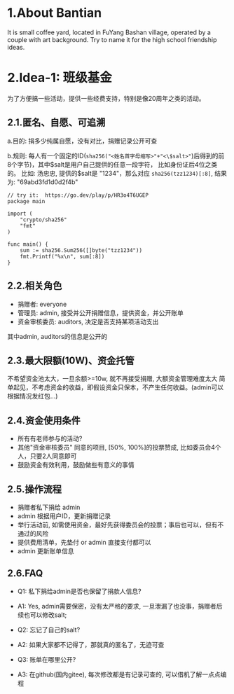 # 1.About Bantian

It is small coffee yard, located in FuYang Bashan village, operated by a couple with art background.
Try to name it for the high school friendship ideas.

# 2.Idea-1: 班级基金
为了方便搞一些活动，提供一些经费支持，特别是像20周年之类的活动。
## 2.1.匿名、自愿、可追溯
a.目的: 捐多少纯属自愿，没有对比，捐赠记录公开可查

b.规则: 每人有一个固定的ID(`sha256("<姓名首字母缩写>"+"<\$salt>"`)后得到的前8个字节)，其中\$salt是用户自己提供的任意一段字符， 比如身份证后4位之类的。
比如: 汤忠忠, 提供的$salt是 "1234"，那么对应 `sha256(tzz1234)[:8]`, 结果为: "69abd3fd1d0d2f4b"
```
// try it:  https://go.dev/play/p/HR3o4T6UGEP
package main

import (
	"crypto/sha256"
	"fmt"
)

func main() {
	sum := sha256.Sum256([]byte("tzz1234"))
	fmt.Printf("%x\n", sum[:8])
}
```
## 2.2.相关角色
- 捐赠者: everyone
- 管理员: admin, 接受并公开捐赠信息，提供资金，并公开账单
- 资金审核委员: auditors, 决定是否支持某项活动支出

其中admin, auditors的信息是公开的

## 2.3.最大限额(10W)、资金托管
不希望资金池太大，一旦余额>=10w, 就不再接受捐赠, 大额资金管理难度太大
简单起见，不考虑资金的收益，即假设资金只保本，不产生任何收益。(admin可以根据情况发红包...)

## 2.4.资金使用条件
- 所有有老师参与的活动?
- 其他"资金审核委员" 同意的项目, [50%, 100%]的投票赞成, 比如委员会4个人，只要2人同意即可
- 鼓励资金有效利用，鼓励做些有意义的事情

## 2.5.操作流程
- 捐赠者私下捐给 admin
- admin 根据用户ID，更新捐赠记录
- 举行活动前, 如需使用资金，最好先获得委员会的投票；事后也可以，但有不通过的风险
- 提供费用清单，先垫付 or admin 直接支付都可以
- admin 更新账单信息

## 2.6.FAQ
- Q1: 私下捐给admin是否也保留了捐款人信息?
- A1: Yes, admin需要保密，没有太严格的要求, 一旦泄漏了也没事，捐赠者后续也可以修改salt;

- Q2: 忘记了自己的salt?
- A2: 如果大家都不记得了，那就真的匿名了，无迹可查

- Q3: 账单在哪里公开?
- A3: 在github(国内gitee), 每次修改都是有记录可查的, 可以借机了解一点点编程


